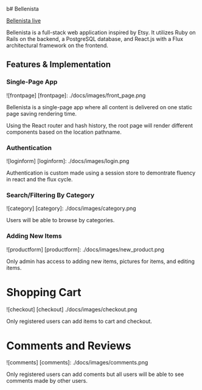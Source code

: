 b# Bellenista

[Bellenista live][heroku]

[heroku]: http://www.bellenista.org

Bellenista is a full-stack web application inspired by Etsy.  It utilizes Ruby on Rails on the backend, a PostgreSQL database, and React.js with a Flux architectural framework on the frontend. 

## Features & Implementation

### Single-Page App
![frontpage]
[frontpage]: ./docs/images/front_page.png

Bellenista is a single-page app where all content is delivered on one static page saving rendering time.

Using the React router and hash history, the root page will render different components based on the location pathname.


### Authentication
![loginform]
[loginform]: ./docs/images/login.png

Authentication is custom made using a session store to demontrate fluency in react and the flux cycle.

### Search/Filtering By Category

![category]
[category]: ./docs/images/category.png

Users will be able to browse by categories.


### Adding New Items
![productform]
[productform]: ./docs/images/new_product.png

Only admin has access to adding new items, pictures for items, and editing items.

# Shopping Cart
![checkout]
[checkout] ./docs/images/checkout.png

Only registered users can add items to cart and checkout.


# Comments and Reviews
![comments]
[comments]: ./docs/images/comments.png

Only registered users can add coments but all users will be able to see comments made by other users.


